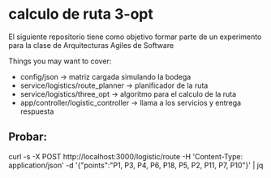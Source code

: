 # calculo de ruta 3-opt

El siguiente repositorio tiene como objetivo formar parte de un experimento para la clase de Arquitecturas Agiles de Software

Things you may want to cover:

* config/json -> matriz cargada simulando la bodega
* service/logistics/route_planner -> planificador de la ruta
* service/logistics/three_opt -> algoritmo para el calculo de la ruta
* app/controller/logistic_controller -> llama a los servicios y entrega respuesta

## Probar: 
curl -s -X POST http://localhost:3000/logistic/route -H 'Content-Type: application/json' -d '{"points":"P1, P3, P4, P6, P18, P5, P2, P11, P7, P10"}' | jq
